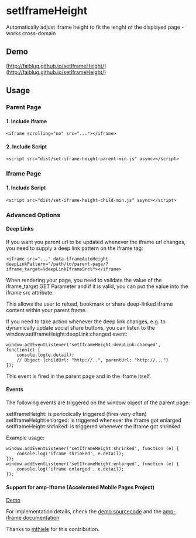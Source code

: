setIframeHeight
==============================

Automatically adjust iframe height to fit the lenght of the displayed page - works cross-domain


Demo
----

[http://faiblug.github.io/setIframeHeight/](http://faiblug.github.io/setIframeHeight/)


Usage
-----

### Parent Page

#### 1. Include iframe
    
    <iframe scrolling="no" src="..."></iframe>
   
#### 2. Include Script
    
    <script src="dist/set-iframe-height-parent-min.js" async></script>

### Iframe Page

#### 1. Include Script
    
    <script src="dist/set-iframe-height-child-min.js" async></script>
    
### Advanced Options

#### Deep Links

If you want you parent url to be updated whenever the iframe url changes, you need to supply a deep link pattern on the iframe tag:

    <iframe src="..." data-iframeAutoHeight-deepLinkPattern="/path/to/parent-page/?iframe_target=%deepLinkIframeSrc%"></iframe>
    
When rendering your page, you need to validate the value of the iframe_target GET Parameter and if it is valid, you can put the value into the iframe src attribute.

This allows the user to reload, bookmark or share deep-linked iframe content within your parent frame.

If you need to take action whenever the deep link changes, e.g. to dynamically update social share buttons, you can listen to the window.setIframeHeight:deepLink:changed event:

    window.addEventListener('setIframeHeight:deepLink:changed', function(e) {
        console.log(e.detail);
        // Object {childUrl: "http://..", parentUrl: "http://..."}
    });

This event is fired in the parent page and in the iframe itself.

#### Events

The following events are triggered on the window object of the parent page:

setIframeHeight: is periodically triggered (fires very often)
setIframeHeight:enlarged: is triggered whenever the iframe got enlarged
setIframeHeight:shrinked: is triggered whenever the iframe got shrinked

Example usage:

    window.addEventListener('setIframeHeight:shrinked', function (e) {
        console.log('iframe shrinked', e.detail);
    });
    window.addEventListener('setIframeHeight:enlarged', function (e) {
        console.log('iframe enlarged', e.detail);
    });


#### Support for amp-iframe (Accelerated Mobile Pages Project)

[Demo](https://rawgit.com/FaiblUG/setIframeHeight/master/demo/amp-iframe-demo.html)

For implementation details, check the [demo sourcecode](https://github.com/FaiblUG/setIframeHeight/blob/master/demo/amp-iframe-demo.html) and the [amp-iframe documentation](https://github.com/ampproject/amphtml/blob/master/extensions/amp-iframe/amp-iframe.md)

Thanks to [mthiele](https://github.com/mthieleguj) for this contribution.
